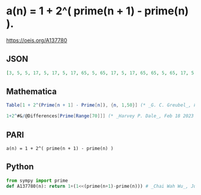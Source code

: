 # a\(n\) \= 1 \+ 2^\( prime\(n \+ 1\) \- prime\(n\) \)\.
https://oeis.org/A137780
## JSON
```JSON
[3, 5, 5, 17, 5, 17, 5, 17, 65, 5, 65, 17, 5, 17, 65, 65, 5, 65, 17, 5, 65, 17, 65, 257, 17, 5, 17, 5, 17, 16385, 17, 65, 5, 1025, 5, 65, 65, 17, 65, 65, 5, 1025, 5, 17, 5, 4097, 4097, 17, 5, 17, 65, 5, 1025, 65, 65, 65, 5, 65, 17, 5, 1025, 16385, 17, 5, 17, 16385, 65, 1025, 5]
```
## Mathematica
```Mathematica
Table[1 + 2^(Prime[n + 1] - Prime[n]), {n, 1,50}] (* _G. C. Greubel_, Feb 23 2017 *)
```
```Mathematica
1+2^#&/@Differences[Prime[Range[70]]] (* _Harvey P. Dale_, Feb 18 2023 *)
```
## PARI
```PARI
a(n) = 1 + 2^( prime(n + 1) - prime(n) )
```
## Python
```Python
from sympy import prime
def A137780(n): return 1+(1<<(prime(n+1)-prime(n))) # _Chai Wah Wu_, Jul 08 2022
```
